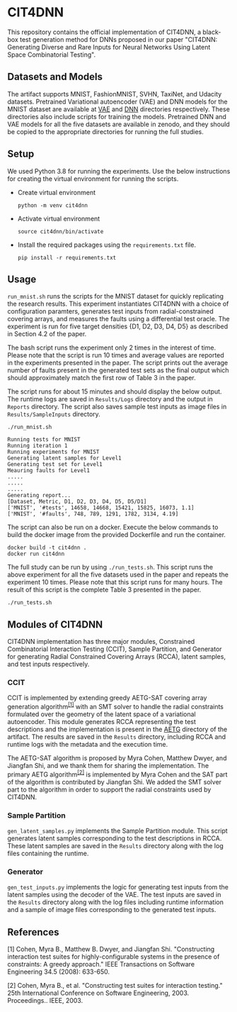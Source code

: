 # CIT4DNN

This repository contains the official implementation of CIT4DNN, a black-box test generation method for DNNs proposed in our paper "CIT4DNN: Generating Diverse and Rare Inputs for Neural Networks Using Latent Space Combinatorial Testing".

## Datasets and Models
The artifact supports MNIST, FashionMNIST, SVHN, TaxiNet, and Udacity datasets. Pretrained Variational autoencoder (VAE) and DNN models for the MNIST dataset are available at [VAE](https://github.com/less-lab-uva/CIT4DNN/tree/main/VAE) and [DNN](https://github.com/less-lab-uva/CIT4DNN/tree/main/DNN) directories respectively. These directories also include scripts for training the models. 
Pretrained DNN and VAE models for all the five datasets are available in zenodo, and they should be copied to the appropriate directories for running the full studies.

## Setup
We used Python 3.8 for running the experiments. Use the below instructions for creating the virtual environment for running the scripts.
- Create virtual environment

    `python -m venv cit4dnn`
- Activate virtual environment

    `source cit4dnn/bin/activate`
- Install the required packages using the `requirements.txt` file.

    `pip install -r requirements.txt`

## Usage
`run_mnist.sh` runs the scripts for the MNIST dataset for quickly replicating the research results. This experiment instantiates CIT4DNN with a choice of configuration paramters, generates test inputs from radial-constrained covering arrays, and measures the faults using a differential test oracle. The experiment is run for five target densities {D1, D2, D3, D4, D5} as described in Section 4.2 of the paper.

The bash script runs the experiment only 2 times in the interest of time. Please note that the script is run 10 times and average values are reported in the experiments presented in the paper.
The script prints out the average number of faults present in the generated test sets as the final output which should approximately match the first row of Table 3 in the paper.
 
The script runs for about 15 minutes and should display the below output. The runtime logs are saved in `Results/Logs` directory and the output in `Reports` directory. The script also saves sample test inputs as image files in `Results/SampleInputs` directory.

```
./run_mnist.sh
	
Running tests for MNIST
Running iteration 1
Running experiments for MNIST
Generating latent samples for Level1
Generating test set for Level1
Meauring faults for Level1
.....
.....
.....
Generating report...
[Dataset, Metric, D1, D2, D3, D4, D5, D5/D1]
['MNIST', '#tests', 14658, 14668, 15421, 15825, 16073, 1.1]
['MNIST', '#faults', 748, 789, 1291, 1782, 3134, 4.19]
```

The script can also be run on a docker. Execute the below commands to build the docker image from the provided Dockerfile and run the container.

```
docker build -t cit4dnn .
docker run cit4dnn
```

The full study can be run by using `./run_tests.sh`. This script runs the above experiment for all the five datasets used in the paper and repeats the experiment 10 times.
Please note that this script runs for many hours. The result of this script is the complete Table 3 presented in the paper.

```
./run_tests.sh
```

## Modules of CIT4DNN
CIT4DNN implementation has three major modules, Constrained Combinatorial Interaction Testing (CCIT), Sample Partition, and Generator for generating Radial Constrained Covering Arrays (RCCA), latent samples, and test inputs respectively.

### CCIT
CCIT is implemented by extending greedy AETG-SAT covering array generation algorithm<sup>[[1]](#1)</sup> with an SMT solver to handle the radial constraints formulated over the geometry of the latent space of a variational autoencoder. This module generates RCCA representing the test descriptions and the implementation is present in the [AETG](https://github.com/less-lab-uva/CIT4DNN/tree/main/AETG) directory of the artifact. The results are saved in the `Results` directory, including RCCA and runtime logs with the metadata and the execution time. 

The AETG-SAT algorithm is proposed by Myra Cohen, Matthew Dwyer, and Jiangfan Shi, and we thank them for sharing the implementation. The primary AETG algorithm<sup>[[2]](#2)</sup> is implemented by Myra Cohen and the SAT part of the algorithm is contributed by Jiangfan Shi. We added the SMT solver part to the algorithm in order to support the radial constraints used by CIT4DNN.

### Sample Partition
`gen_latent_samples.py` implements the Sample Partition module. 
This script generates latent samples corresponding to the test descriptions in RCCA. These latent samples are saved in the `Results` directory along with the log files containing the runtime.

### Generator
`gen_test_inputs.py` implements the logic for generating test inputs from the latent samples using the decoder of the VAE. The test inputs are saved in the `Results` directory along with the log files including runtime information and a sample of image files corresponding to the generated test inputs.

## References
<a id="1">[1]</a> Cohen, Myra B., Matthew B. Dwyer, and Jiangfan Shi. "Constructing interaction test suites for highly-configurable systems in the presence of constraints: A greedy approach." IEEE Transactions on Software Engineering 34.5 (2008): 633-650.

<a id="2">[2]</a> Cohen, Myra B., et al. "Constructing test suites for interaction testing." 25th International Conference on Software Engineering, 2003. Proceedings.. IEEE, 2003.
